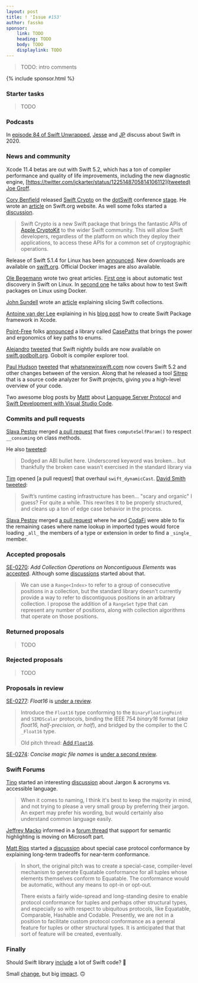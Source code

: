 ```yaml
---
layout: post
title: ! 'Issue #153'
author: fassko
sponsor:
    link: TODO
    heading: TODO
    body: TODO
    displaylink: TODO
---
```


> TODO: intro comments

<!--excerpt-->

{% include sponsor.html %}

### Starter tasks

> TODO

### Podcasts

In [episode 84 of Swift Unwrapped](https://spec.fm/podcasts/swift-unwrapped/316012), [Jesse](https://twitter.com/jesse_squires) and [JP](https://twitter.com/simjp) discuss about Swift in 2020.

### News and community

Xcode 11.4 betas are out with Swift 5.2, which has a ton of compiler performance and quality of life improvements, including the new diagnostic engine, [https://twitter.com/jckarter/status/1225148705814106112](tweeted) [Joe Groff](https://twitter.com/jckarter).

[Cory Benfield](https://twitter.com/Lukasaoz) released [Swift Crypto](https://github.com/apple/swift-crypto) on the [dotSwift](https://www.dotswift.io/) conference [stage](https://twitter.com/NicoonGuitar/status/1224376366092767233). He wrote an [article](https://swift.org/blog/crypto/) on Swift.org website. As well some folks started a [discussion](https://forums.swift.org/t/native-implementations-and-boringssl-backed-apple-platform-deployments/33404).

> Swift Crypto is a new Swift package that brings the fantastic APIs of [Apple CryptoKit](https://developer.apple.com/documentation/cryptokit) to the wider Swift community. This will allow Swift developers, regardless of the platform on which they deploy their applications, to access these APIs for a common set of cryptographic operations.

Release of Swift 5.1.4 for Linux has been [announced](https://forums.swift.org/t/announcing-swift-5-1-4-for-linux/33443). New downloads are available on [swift.org](https://swift.org/download/#swift-514). Official Docker images are also available.

[Ole Begemann](https://twitter.com/olebegemann) wrote two great articles. [First one](https://oleb.net/2020/swift-test-discovery/) is about automatic test discovery in Swift on Linux. In [second one](https://oleb.net/2020/swift-docker-linux/) he talks about how to test Swift packages on Linux using Docker.

[John Sundell](https://twitter.com/johnsundell) wrote an [article](https://www.swiftbysundell.com/articles/slicing-swift-collections/) explaining slicing Swift collections.

[Antoine van der Lee](https://twitter.com/twannl) explaining in his [blog post](https://www.avanderlee.com/swift/creating-swift-package-manager-framework/) how to create Swift Package framework in Xcode.

[Point-Free](https://twitter.com/pointfreeco) folks [announced](https://twitter.com/pointfreeco/status/1224742851537514497) a library called [CasePaths](https://github.com/pointfreeco/swift-case-paths) that brings the power and ergonomics of key paths to enums.

[Alejandro](https://twitter.com/aalonso128) [tweeted](https://twitter.com/aalonso128/status/1224694162055999493) that Swift nightly builds are now available on [swift.godbolt.org](https://swift.godbolt.org/). Gobolt is compiler explorer tool.

[Paul Hudson](https://twitter.com/twostraws) [tweeted](https://twitter.com/twostraws/status/1225207234185121793) that [whatsnewinswift.com](https://www.whatsnewinswift.com/?from=5.1&to=5.2) now covers Swift 5.2 and other changes between of the version.
Along that he released a tool [Sitrep](https://github.com/twostraws/Sitrep) that is a source code analyzer for Swift projects, giving you a high-level overview of your code.

Two awesome blog posts by [Mattt](https://twitter.com/mattt) about [Language Server Protocol](https://nshipster.com/language-server-protocol/) and [Swift Development with Visual Studio Code](https://nshipster.com/vscode/).

### Commits and pull requests

[Slava Pestov](https://twitter.com/slava_pestov) merged [a pull request](https://github.com/apple/swift/pull/29579) that fixes `computeSelfParam()` to respect `__consuming` on class methods.

He also [tweeted](https://twitter.com/slava_pestov/status/1223394327340019717):

> Dodged an ABI bullet here. Underscored keyword was broken... but thankfully the broken case wasn’t exercised in the standard library
via

[Tim](https://github.com/tbkka) opened [a pull request] that overhaul `swift_dynamicCast`. [David Smith](https://twitter.com/Catfish_Man) [tweeted](https://twitter.com/Catfish_Man/status/1225136680039899136):

> Swift’s runtime casting infrastructure has been… "scary and organic" I guess? For quite a while. This rewrites it to be properly structured, and cleans up a ton of edge case behavior in the process.

[Slava Pestov](https://twitter.com/slava_pestov) merged [a pull request](https://github.com/apple/swift/pull/26975) where he and [CodaFi](https://twitter.com/CodaFi_) were able to fix the remaining cases where name lookup in imported types would force loading `_all_` the members of a type or extension in order to find a `_single_` member.

### Accepted proposals

[SE-0270](https://github.com/apple/swift-evolution/blob/master/proposals/0270-rangeset-and-collection-operations.md): *Add Collection Operations on Noncontiguous Elements* was [accepted](https://forums.swift.org/t/accepted-se-0270-add-collection-operations-on-noncontiguous-elements/33270). Although some [discussions](https://forums.swift.org/t/evolution-process-discussion/33272) started about that.

> We can use a `Range<Index>` to refer to a group of consecutive positions in a collection, but the standard library doesn't currently provide a way to refer to discontiguous positions in an arbitrary collection. I propose the addition of a `RangeSet` type that can represent any number of positions, along with collection algorithms that operate on those positions.


### Returned proposals

> TODO

### Rejected proposals

> TODO

### Proposals in review

[SE-0277](https://github.com/apple/swift-evolution/blob/master/proposals/0277-float16.md): *Float16* is [under a review](https://forums.swift.org/t/se-0277-float16/33546).

>Introduce the `Float16` type conforming to the `BinaryFloatingPoint` and `SIMDScalar` protocols, binding the IEEE 754 *binary16* format (*aka float16, half-precision, or half*), and bridged by the compiler to the C `_Float16` type.
> 
> Old pitch thread: [Add `Float16`](https://forums.swift.org/t/add-float16/19370).


[SE-0274](https://github.com/apple/swift-evolution/blob/master/proposals/0274-magic-file.md): *Concise magic file names* is [under a second review](https://forums.swift.org/t/re-review-se-0274-concise-magic-file-names/33171).

### Swift Forums

[Tino](https://forums.swift.org/u/Tino) started an interesting [discussion](https://forums.swift.org/t/jargon-acronyms-vs-accessible-language/33358) about Jargon & acronyms vs. accessible language.

> When it comes to naming, I think it's best to keep the majority in mind, and not trying to please a very small group by preferring their jargon. An expert may prefer his wording, but would certainly also understand common language easily.

[Jeffrey Macko](https://twitter.com/jeffreymacko) informed in a [forum thread](https://forums.swift.org/t/support-for-semantic-highlighting-is-moving-on-microsoft-part/33489) that support for semantic highlighting is moving on Microsoft part.

[Matt Rips](https://forums.swift.org/u/mattrips) started a [discussion](https://forums.swift.org/t/special-case-protocol-conformance-long-term-tradeoffs-for-near-term-conformance/33544) about special case protocol conformance by explaining long-term tradeoffs for near-term conformance.

> In short, the original pitch was to create a special-case, compiler-level mechanism to generate Equatable conformance for all tuples whose elements themselves conform to Equatable. The conformance would be automatic, without any means to opt-in or opt-out.
> 
> There exists a fairly wide-spread and long-standing desire to enable protocol conformance for tuples and perhaps other structural types, and especially so with respect to ubiquitous protocols, like Equatable, Comparable, Hashable and Codable. Presently, we are not in a position to facilitate custom protocol conformance as a general feature for tuples or other structural types. It is anticipated that that sort of feature will be created, eventually.

### Finally

Should Swift library [include](https://twitter.com/jesse_squires/status/1224456344792530949) a lot of Swift code? 🤔

Small [change](https://github.com/apple/swift/commit/77da6bd3a7c3c2ec02bb0f13e7341cf867cab0d3), but big [impact](https://twitter.com/dgregor79/status/1224537246998487040). 🙃
